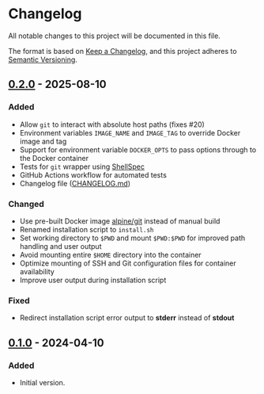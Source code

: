 <!-- markdownlint-disable-file MD024 -->

# Changelog

All notable changes to this project will be documented in this file.

The format is based on [Keep a Changelog](https://keepachangelog.com/en/1.0.0/),
and this project adheres to [Semantic Versioning](https://semver.org/spec/v2.0.0.html).

## [0.2.0] - 2025-08-10

### Added

- Allow `git` to interact with absolute host paths (fixes #20)
- Environment variables `IMAGE_NAME` and `IMAGE_TAG` to override Docker image
  and tag
- Support for environment variable `DOCKER_OPTS` to pass options through to the
  Docker container
- Tests for `git` wrapper using
  [ShellSpec](https://github.com/shellspec/shellspec)
- GitHub Actions workflow for automated tests
- Changelog file ([CHANGELOG.md](CHANGELOG.md))

### Changed

- Use pre-built Docker image [alpine/git](https://hub.docker.com/r/alpine/git)
  instead of manual build
- Renamed installation script to `install.sh`
- Set working directory to `$PWD` and mount `$PWD:$PWD` for improved path
  handling and user output
- Avoid mounting entire `$HOME` directory into the container
- Optimize mounting of SSH and Git configuration files for container
  availability
- Improve user output during installation script

### Fixed

- Redirect installation script error output to **stderr** instead of **stdout**

## [0.1.0] - 2024-04-10

### Added

- Initial version.

[0.2.0]: https://github.com/jnk22/libreelec-git-command/compare/v0.1.0...v0.2.0
[0.1.0]: https://github.com/jnk22/libreelec-git-command/releases/tag/v0.1.0
